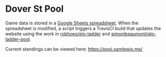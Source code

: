 # Dover St Pool 
Game data is stored in a [Google Sheets spreadsheet](https://docs.google.com/spreadsheets/d/1GqkA-JE7a7TXrD2_OazaqU1t0FjMdXc2wO3CP1MiTCU). When the spreadsheet is modified, a script triggers a TravisCI build that updates the website using the work in [robhoes/elo-ladder](http://github.com/) and [simonjbeaumont/elo-ladder-pool](https://github.com/simonjbeaumont/elo-ladder-pool).

Current standings can be viewed here: https://pool.samlewis.me/